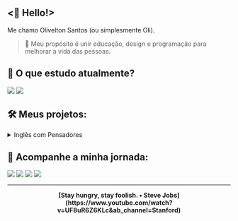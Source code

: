 ## <🖖 Hello!>

<p>Me chamo Olivelton Santos (ou simplesmente Oli).</p>

> 🎯 Meu propósito é unir educação, design e programação para melhorar a vida das pessoas.</p>

## 📝 O que estudo atualmente?

<img src="https://img.shields.io/badge/HTML5-E34F26?style=for-the-badge&logo=html5&logoColor=white"></a> 
<img src="https://img.shields.io/badge/CSS3-1572B6?style=for-the-badge&logo=css3&logoColor=white"></a> 

## 🛠️ Meus projetos:

<details>

<summary>Inglês com Pensadores</summary>

<br>
 
<p>💡 Propósito: ajudar as pessoas a conquistarem uma vida extraordinária através do inglês!</p>

<p>Este é um projeto educacional que visa ensinar as pessoas a como aprender inglês sozinhas e disponibilizar material de estudo gratuitamente. Conforme for evoluindo minhas habilidades irei implementar melhorias na parte tecnológica do projeto.</p>

<p>E se você ficou curioso(a) para saber mais, deixo o link abaixo.</p>

 <a href="https://inglescompensadores.bio.link/" target="_blank"><img src="https://img.shields.io/badge/website-000000?style=for-the-badge&logo=About.me&logoColor=white" target="_blank"></a> 

</details>

## 📱 Acompanhe a minha jornada:

<div> 
   <a href="https://hellooli.com/" target="_blank"><img src="https://img.shields.io/badge/website-000000?style=for-the-badge&logo=About.me&logoColor=white" target="_blank"></a> 
  <a href="https://www.linkedin.com/in/olivelton-santos" target="_blank"><img src="https://img.shields.io/badge/LinkedIn-0077B5?style=for-the-badge&logo=linkedin&logoColor=white" target="_blank"></a>
  <a href="https://www.instagram.com/navegandoemc0d1gos/" target="_blank"><img src="https://img.shields.io/badge/Instagram-E4405F?style=for-the-badge&logo=instagram&logoColor=white" target="_blank"></a>
 	<a href="https://www.youtube.com/@navegandoemc0d1gos" target="_blank"><img src="https://img.shields.io/badge/YouTube-FF0000?style=for-the-badge&logo=youtube&logoColor=white" target="_blank"></a>
</div>

<hr/>

<div align="center">
<strong>[Stay hungry, stay foolish. • Steve Jobs](https://www.youtube.com/watch?v=UF8uR6Z6KLc&ab_channel=Stanford)</strong>
</div>
